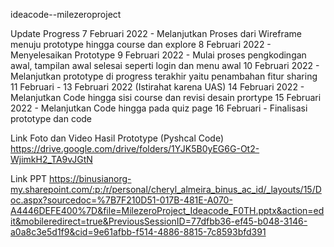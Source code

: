 ideacode--milezeroproject

Update Progress 
7 Februari 2022 - Melanjutkan Proses dari Wireframe menuju prototype hingga course dan explore
8 Februari 2022 - Menyelesaikan Prototype
9 Februari 2022 - Mulai proses pengkodingan awal, tampilan awal selesai seperti login dan menu awal
10 Februari 2022 - Melanjutkan prototype di progress terakhir yaitu penambahan fitur sharing 
11 Februari - 13 Februari 2022 (Istirahat karena UAS)
14 Februari 2022 - Melanjutkan Code hingga sisi course dan revisi desain prortype
15 Februari 2022 - Melanjutkan Code hingga pada quiz page
16 Februari - Finalisasi prototype dan code

Link Foto dan Video Hasil Prototype (Pyshcal Code)
https://drive.google.com/drive/folders/1YJK5B0yEG6G-Ot2-WjimkH2_TA9vJGtN

Link PPT
https://binusianorg-my.sharepoint.com/:p:/r/personal/cheryl_almeira_binus_ac_id/_layouts/15/Doc.aspx?sourcedoc=%7B7F210D51-017B-481E-A070-A4446DEFE400%7D&file=MilezeroProject_Ideacode_F0TH.pptx&action=edit&mobileredirect=true&PreviousSessionID=77dfbb36-ef45-b048-3146-a0a8c3e5d1f9&cid=9e61afbb-f514-4886-8815-7c8593bfd391
